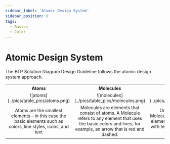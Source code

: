 ```yaml
---
sidebar_label: 'Atomic Design System'
sidebar_position: 0
tags:
  - Basics
  - Color
---
```


# Atomic Design System

The BTP Solution Diagram Design Guideline follows the atomic design system approach.

<table>
  <tbody>
    <tr>
      <th align="center">Atoms</th>
      <th align="center">Molecules</th>
      <th align="center">Organisms</th>
    </tr>
    <tr>
      <td align="center">![atoms](../pics/table_pics/atoms.png)</td>
      <td align="center">![molecules](../pics/table_pics/molecules.png)</td>
      <td align="center">![organisms](../pics/table_pics/organisms.png)</td>
    </tr>
    <tr>
      <td align="center">Atoms are the smallest elements – in this case the basic elements such as colors, line styles, icons, and text</td>
      <td align="center">Molecules are elements that consist of atoms. A Molecule refers to any element that uses the basic colors and lines, for example, an arrow that is red and dashed.</td>
       <td align="center">Organisms are groups of Molecules. This could be grouped elements such as a typical shape with text and connectors, or even a whole diagram.</td>
    </tr>
    
   
  </tbody>
</table>